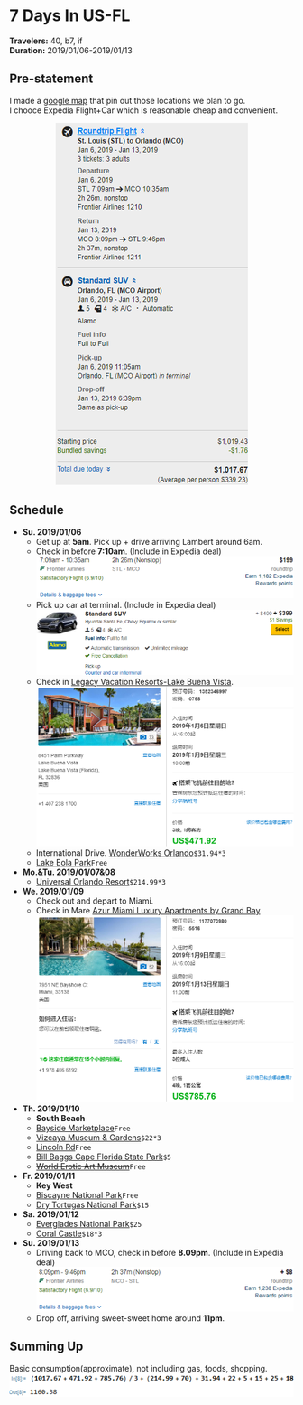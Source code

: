 # 7 Days In US-FL
**Travelers:** 40, b7, if  
**Duration:** 2019/01/06-2019/01/13
## Pre-statement
I made a [google map](https://www.google.com/maps/d/viewer?mid=1AzwrIo2SpGukSxl32xe3bUdnjunadmNI&shorturl=1&ll=26.566686853170232%2C-81.52606509999998&z=8) that pin out those locations we plan to go.  
I chooce Expedia Flight+Car which is reasonable cheap and convenient.
<p align='center'>
  <a href='https://www.expedia.com/MultiItemCheckout?tripid=f3596500-1d6b-4b6d-a669-bdf6503462af&c=25d1e0ad-7b74-41bb-9959-a39101fa6f75'>
    <img src='img/expedia.png'/>
  </a>
</p>

## Schedule
* **Su. 2019/01/06** 
  * Get up at **5am**. Pick up + drive arriving Lambert around 6am.
  * Check in before **7:10am**. (Include in Expedia deal) 
    ![](img/flight1.png)
  * Pick up car at terminal. (Include in Expedia deal) 
    ![](img/car1.png)
  * Check in
    [Legacy Vacation Resorts-Lake Buena Vista](https://www.booking.com/hotel/us/c-r-lake-buena-vista-lake-buena-vista-florida.zh-cn.html?aid=318615;sid=3c73ed98c4239ad7f81a46868fbc5e5f).
     ![](img/hotel1.png)
  * International Drive. 
    [WonderWorks Orlando](https://www.google.com/maps/reserve/merchant?c=J8g2Un8EFoY&source=pa&hl=en-US&gei=RqQPXPiWN8X4tAXMgqGQBg&sourceurl=https%3A%2F%2Fwww.google.com%2Fsearch%3Fq%3DWonderWorks%2B9067%2Binternational%2BDr%2BOrlando%26oq%3Dwonderworks%26aqs%3Dchrome.4.69i57j69i60l3j69i59j69i60.6552j0j7%26sourceid%3Dchrome%26ie%3DUTF-8#/)`$31.94*3`
  * [Lake Eola Park](http://www.cityoforlando.net/parks/lake-eola-park/)`Free`
* **Mo.&Tu. 2019/01/07&08**
  * [Universal Orlando Resort](https://www.universalorlando.com/web/en/us/index.html)`$214.99*3`
* **We. 2019/01/09**
  * Check out and depart to Miami.
  * Check in Mare
    [Azur Miami Luxury Apartments by Grand Bay](https://www.booking.com/hotel/us/mare-azur-miami-luxury-apartments-by-grand-bay.zh-cn.html?aid=318615;label=New_English_EN_US_MO%253A_Missouri_23681637025-Q29S9vRqx5xlveKRmascZASM92423808745%253Apl%253Ata%253Ap1%253Ap2%253Aac%253Aap1t3%253Aneg;sid=3c73ed98c4239ad7f81a46868fbc5e5f)
    ![](img/hotel2.png)
* **Th. 2019/01/10**
  * **South Beach**
  * [Bayside Marketplace](http://www.baysidemarketplace.com/)`Free`
  * [Vizcaya Museum & Gardens](http://www.vizcaya.org/)`$22*3`
  * [Lincoln Rd](https://www.google.com/maps/place/Lincoln+Rd,+Miami+Beach,+FL+33139/@25.7906669,-80.1387701,17z/data=!3m1!4b1!4m5!3m4!1s0x88d9b485da8f771f:0xae20083995f6acdf!8m2!3d25.7906669!4d-80.1365814)`Free`
  * [Bill Baggs Cape Florida State Park](https://www.floridastateparks.org/parks-and-trails/bill-baggs-cape-florida-state-park)`$5`
  * ~~[World Erotic Art Museum](http://www.weam.com/)~~`Free`
* **Fr. 2019/01/11**
  * **Key West**
  * [Biscayne National Park](https://www.nps.gov/bisc/index.htm)`Free`
  * [Dry Tortugas National Park](https://www.nps.gov/drto/index.htm)`$15`
* **Sa. 2019/01/12**
  * [Everglades National Park](https://www.nps.gov/ever/index.htm)`$25`
  * [Coral Castle](https://coralcastle.com/)`$18*3`
* **Su. 2019/01/13**
  * Driving back to MCO, check in before **8.09pm**. (Include in Expedia deal)
    ![](img/flight2.png)
  * Drop off, arriving sweet-sweet home around **11pm**.

## Summing Up
Basic consumption(approximate), not including gas, foods, shopping.  
![](img/sumup.png)